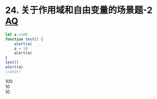 # 24. 关于作用域和自由变量的场景题-2 [AQ](./00-question.md)

```javascript
let a =100
function test() {
    alert(a)
    a = 10
    alert(a)
}
test()
alert(a)
//what?
```

100  
10  
10
